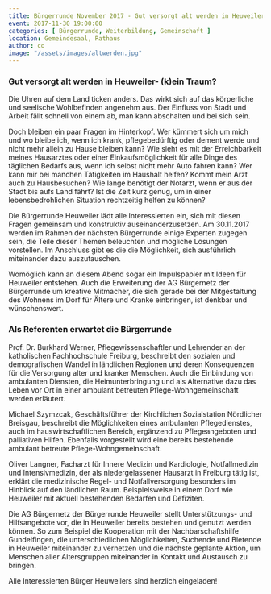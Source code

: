 ```yaml
---
title: Bürgerrunde November 2017 - Gut versorgt alt werden in Heuweiler
event: 2017-11-30 19:00:00
categories: [ Bürgerrunde, Weiterbildung, Gemeinschaft ]
location: Gemeindesaal, Rathaus
author: co
image: "/assets/images/altwerden.jpg"
---
```


### Gut versorgt alt werden in Heuweiler- (k)ein Traum?

Die Uhren auf dem Land ticken anders. Das wirkt sich auf das körperliche und seelische Wohlbefinden angenehm aus. Der Einfluss von Stadt und Arbeit fällt schnell von einem ab, man kann abschalten und bei sich sein.

Doch bleiben ein paar Fragen im Hinterkopf. Wer kümmert sich um mich und wo bleibe ich, wenn ich krank, pflegebedürftig oder dement werde und nicht mehr allein zu Hause bleiben kann? 
Wie sieht es mit der Erreichbarkeit meines Hausarztes oder einer Einkaufsmöglichkeit für alle Dinge des täglichen Bedarfs aus, wenn ich selbst nicht mehr Auto fahren kann? Wer kann mir bei manchen Tätigkeiten im Haushalt helfen? Kommt mein Arzt auch zu Hausbesuchen? Wie lange benötigt der Notarzt, wenn er aus der Stadt bis aufs Land fährt? Ist die Zeit kurz genug, um in einer lebensbedrohlichen Situation rechtzeitig helfen zu können?

Die Bürgerrunde Heuweiler lädt alle Interessierten ein, sich mit diesen Fragen gemeinsam und konstruktiv auseinanderzusetzen. Am 30.11.2017 werden im Rahmen der nächsten Bürgerrunde einige Experten zugegen sein, die Teile dieser Themen beleuchten und mögliche Lösungen vorstellen. Im Anschluss gibt es die die Möglichkeit, sich ausführlich miteinander dazu auszutauschen.

Womöglich kann an diesem Abend sogar ein Impulspapier mit Ideen für Heuweiler entstehen. Auch die Erweiterung der AG Bürgernetz der Bürgerrunde um kreative Mitmacher, die sich gerade bei der Mitgestaltung des Wohnens im Dorf für Ältere und Kranke einbringen, ist denkbar und wünschenswert.

### Als Referenten erwartet die Bürgerrunde

Prof. Dr. Burkhard Werner, Pflegewissenschaftler und Lehrender an der katholischen Fachhochschule Freiburg, beschreibt den sozialen und demografischen Wandel in ländlichen Regionen und deren Konsequenzen für die Versorgung alter und kranker Menschen. Auch die Einbindung von ambulanten Diensten, die Heimunterbringung und als Alternative dazu das Leben vor Ort in einer ambulant betreuten Pflege-Wohngemeinschaft werden erläutert.

Michael Szymzcak, Geschäftsführer der Kirchlichen Sozialstation Nördlicher Breisgau, beschreibt die Möglichkeiten eines ambulanten Pflegedienstes, auch im hauswirtschaftlichen Bereich, ergänzend zu Pflegeangeboten und palliativen Hilfen. Ebenfalls vorgestellt wird eine bereits bestehende ambulant betreute Pflege-Wohngemeinschaft.

Oliver Langner, Facharzt für Innere Medizin und Kardiologie, Notfallmedizin und Intensivmedizin, der als niedergelassener Hausarzt in Freiburg tätig ist, erklärt die medizinische Regel- und Notfallversorgung besonders im Hinblick auf den ländlichen Raum. Beispielsweise in einem Dorf wie Heuweiler mit aktuell bestehenden Bedarfen und Defiziten.

Die AG Bürgernetz der Bürgerrunde Heuweiler stellt Unterstützungs- und Hilfsangebote vor, die in Heuweiler bereits bestehen und genutzt werden können. So zum Beispiel die Kooperation mit der Nachbarschaftshilfe Gundelfingen, die unterschiedlichen Möglichkeiten, Suchende und Bietende in Heuweiler miteinander zu vernetzen und die nächste geplante Aktion, um Menschen aller Altersgruppen miteinander in Kontakt und Austausch zu bringen.

Alle Interessierten Bürger Heuweilers sind herzlich eingeladen!
